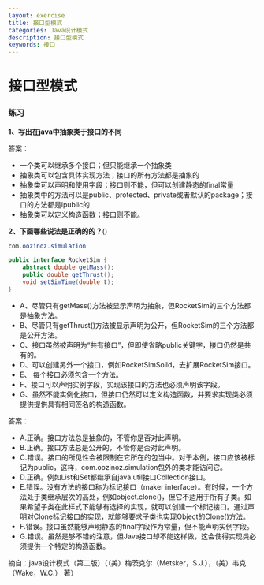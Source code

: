 ```yaml
---
layout: exercise
title: 接口型模式
categories: Java设计模式
description: 接口型模式
keywords: 接口
---
```



# 接口型模式


### 练习
**1、写出在java中抽象类于接口的不同**

答案：

* 一个类可以继承多个接口；但只能继承一个抽象类
* 抽象类可以包含具体实现方法；接口的所有方法都是抽象的
* 抽象类可以声明和使用字段；接口则不能，但可以创建静态的final常量
* 抽象类中的方法可以是public、protected、private或者默认的package；接口的方法都是ipublic的
* 抽象类可以定义构造函数；接口则不能。

**2、下面哪些说法是正确的的？**()

```java
com.oozinoz.simulation

public interface RocketSim {
	abstract double getMass();
	public double getThrust();
	void setSimTime(double t);
} 
```
* A、尽管只有getMass()方法被显示声明为抽象，但RocketSim的三个方法都是抽象方法。
* B、尽管只有getThrust()方法被显示声明为公开，但RocketSim的三个方法都是公开方法。
* C、接口虽然被声明为“共有接口”，但即使省略public关键字，接口仍然是共有的。
* D、可以创建另外一个接口，例如RocketSimSoild，去扩展RocketSim接口。
* E、 每个接口必须包含一个方法。
* F、接口可以声明实例字段，实现该接口的方法也必须声明该字段。
* G、虽然不能实例化接口，但接口仍然可以定义构造函数，并要求实现类必须提供提供具有相同签名的构造函数。

答案：

* A.正确。接口方法总是抽象的，不管你是否对此声明。
* B.正确。接口方法总是公开的，不管你是否对此声明。
* C.错误。接口的所见性会被限制在它所在的包当中。对于本例，接口应该被标记为public，这样，com.oozinoz.simulation包外的类才能访问它。
* D.正确。例如List和Set都继承自java.util接口Collection接口。
* E.错误。没有方法的接口称为标记接口（maker interface）。有时候，一个方法处于类继承层次的高处，例如object.clone()，但它不适用于所有子类。如果希望子类在此样式下能够有选择的实现，就可以创建一个标记接口。通过声明对Clone标记接口的实现，就能够要求子类也实现Object的Clone()方法。
* F.错误。接口虽然能够声明静态的final字段作为常量，但不能声明实例字段。
* G.错误。虽然是够不错的注意，但Java接口却不能这样做，这会使得实现类必须提供一个特定的构造函数。




摘自：java设计模式（第二版）（（美）梅茨克尔（Metsker，S.J.），（美）韦克（Wake，W.C.） 著）